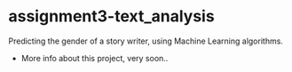 # assignment3-text_analysis
Predicting the gender of a story writer, using Machine Learning algorithms.

* More info about this project, very soon..
